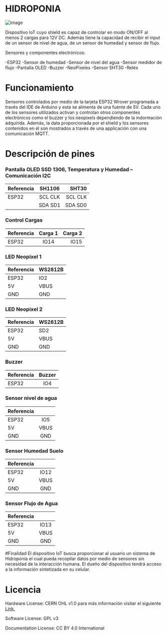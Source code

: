 # HIDROPONIA


![image](https://user-images.githubusercontent.com/68393777/171800489-6ebd88d2-d5e2-44ba-8a83-f5459466abc7.png)


Dispositivo IoT cuyo shield es capaz de controlar en modo ON/OFF al menos 2 cargas para 12V DC. Además tiene la capacidad de recibir el input de un sensor de nivel de agua, de un sensor de humedad y sensor de flujo. 


Sensores y componentes electrónicos:

-ESP32
-Sensor de humedad
-Sensor de nivel del agua
-Sensor medidor de flujo
-Pantalla OLED
-Buzzer
-NeoPixeles
-Sensor SHT30
-Relés

# Funcionamiento

Sensores controlados por medio de la tarjeta ESP32 Wrover programada a través del IDE de Arduino y esta se alimenta de una fuente de 5V. 
Cada uno de los sensores utilizados activan y controlan otros componentes electrónicos como el buzzer y los neopixels dependiendo de la indormación adquirida. 
Además, la data proporcionada por el shield y los sensores contenidos en él son mostrados a través de una applicación con una comunicación MQTT. 


# Descripción de pines 

### Pantalla OLED SSD 1306, Temperatura y Humedad – Comunicación I2C

| Referencia   |  SH1106  | SHT30 |
| :---         |    :---: |    ---:  |
| ESP32        | SCL CLK  | SCL CLK  |
|              | SDA SD1  | SDA SD0  |


### Control Cargas 

| Referencia   | Carga 1 | Carga 2 | 
| :---         |    :---:|    ---: |
| ESP32        |  IO14   |  IO15   | 


### LED Neopixel 1

| Referencia | WS2812B |
| -------- | ----- |
|  ESP32   |  IO2  |
|    5V    |  VBUS |
|   GND    |  GND  |

### LED Neopixel 2

| Referencia | WS2812B |
| -------- | ----- |
|  ESP32   |  SD2  |
|    5V    |  VBUS |
|   GND    |  GND  |

### Buzzer 

| Referencia   |  Buzzer | 
| :---         |   :---: |
| ESP32        |    IO4  |        

### Sensor nivel de agua 
| Referencia   |          | 
| :---         |   :---:  |  
| ESP32        |    IO5  | 
|    5V    |  VBUS |
|     GND      |    GND   | 

### Sensor Humedad Suelo 
| Referencia   |          | 
| :---         |   :---:  |  
| ESP32        |    IO12  | 
|    5V    |  VBUS |
|     GND      |    GND   | 

### Sensor Flujo de Agua
| Referencia   |          | 
| :---         |   :---:  |  
| ESP32        |    IO13  | 
|    5V    |  VBUS |
|     GND      |    GND   | 

#Finalidad
El dispositivo IoT busca proporcionar al usuario un sistema de Hidroponía el cual pueda recopilar datos por medio de sensores sin necesidad de la interacción humana. El dueño del dispositivo tendrá acceso a la información sintetizada en su celular. 

# Licencia
Hardware License: CERN OHL v1.0 para más información visitar el siguiente [Link.](https://ohwr.org/project/cernohl/wikis/Documents/CERN-OHL-version-1.2)

Software License: GPL v3

Documentation License: CC BY 4.0 International
